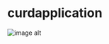 # curdapplication

![image alt](![image](https://github.com/user-attachments/assets/38a3b4c9-56dd-4198-8ad3-e2de672b4a6d))
